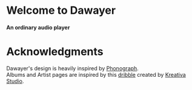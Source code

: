 # Welcome to Dawayer
#### An ordinary audio player

# Acknowledgments
Dawayer's design is heavily inspired by [Phonograph](https://play.google.com/store/apps/details?id=com.kabouzeid.gramophone).  
Albums and Artist pages are inspired by this [dribble](https://dribbble.com/shots/4579038-Foodiefit-Interaction-studio-included) created by [Kreativa Studio](https://dribbble.com/KreativaStudio).